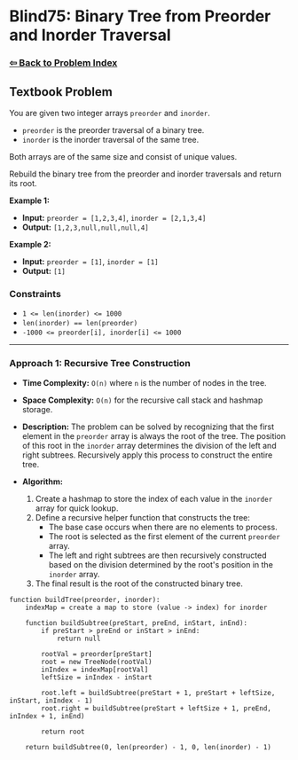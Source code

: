 # Blind75: Binary Tree from Preorder and Inorder Traversal

### [⇦ Back to Problem Index](../../index.md)

## Textbook Problem

You are given two integer arrays `preorder` and `inorder`.

-   `preorder` is the preorder traversal of a binary tree.
-   `inorder` is the inorder traversal of the same tree.

Both arrays are of the same size and consist of unique values.

Rebuild the binary tree from the preorder and inorder traversals and return its root.

**Example 1:**

-   **Input:** `preorder = [1,2,3,4]`, `inorder = [2,1,3,4]`
-   **Output:** `[1,2,3,null,null,null,4]`

**Example 2:**

-   **Input:** `preorder = [1]`, `inorder = [1]`
-   **Output:** `[1]`

### Constraints

-   `1 <= len(inorder) <= 1000`
-   `len(inorder) == len(preorder)`
-   `-1000 <= preorder[i], inorder[i] <= 1000`

---

### Approach 1: Recursive Tree Construction

-   **Time Complexity:** `O(n)` where `n` is the number of nodes in the tree.
-   **Space Complexity:** `O(n)` for the recursive call stack and hashmap storage.
-   **Description:** The problem can be solved by recognizing that the first element in the `preorder` array is always the root of the tree. The position of this root in the `inorder` array determines the division of the left and right subtrees. Recursively apply this process to construct the entire tree.
-   **Algorithm:**

    1. Create a hashmap to store the index of each value in the `inorder` array for quick lookup.
    2. Define a recursive helper function that constructs the tree:
        - The base case occurs when there are no elements to process.
        - The root is selected as the first element of the current `preorder` array.
        - The left and right subtrees are then recursively constructed based on the division determined by the root's position in the `inorder` array.
    3. The final result is the root of the constructed binary tree.

```pseudo
function buildTree(preorder, inorder):
	indexMap = create a map to store (value -> index) for inorder

	function buildSubtree(preStart, preEnd, inStart, inEnd):
		if preStart > preEnd or inStart > inEnd:
			return null

		rootVal = preorder[preStart]
		root = new TreeNode(rootVal)
		inIndex = indexMap[rootVal]
		leftSize = inIndex - inStart

		root.left = buildSubtree(preStart + 1, preStart + leftSize, inStart, inIndex - 1)
		root.right = buildSubtree(preStart + leftSize + 1, preEnd, inIndex + 1, inEnd)

		return root

	return buildSubtree(0, len(preorder) - 1, 0, len(inorder) - 1)
```
